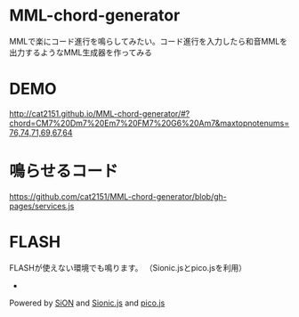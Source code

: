 # MML-chord-generator
MMLで楽にコード進行を鳴らしてみたい。コード進行を入力したら和音MMLを出力するようなMML生成器を作ってみる

# DEMO

http://cat2151.github.io/MML-chord-generator/#?chord=CM7%20Dm7%20Em7%20FM7%20G6%20Am7&maxtopnotenums=76,74,71,69,67,64

# 鳴らせるコード
https://github.com/cat2151/MML-chord-generator/blob/gh-pages/services.js

# FLASH
FLASHが使えない環境でも鳴ります。
（Sionic.jsとpico.jsを利用）

-
Powered by [SiON](https://github.com/keim/SiON)
and [Sionic.js](https://github.com/minipop/sionicjs/)
and [pico.js](https://github.com/mohayonao/pico.js/)
